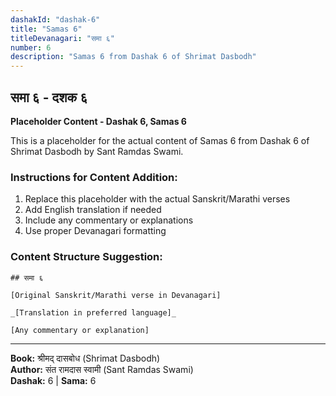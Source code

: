 ```yaml
---
dashakId: "dashak-6"
title: "Samas 6"
titleDevanagari: "समा ६"
number: 6
description: "Samas 6 from Dashak 6 of Shrimat Dasbodh"
---
```


## समा ६ - दशक ६

<!-- TODO: Add the actual Sanskrit/Marathi content here -->

**Placeholder Content - Dashak 6, Samas 6**

This is a placeholder for the actual content of Samas 6 from Dashak 6 of Shrimat Dasbodh by Sant Ramdas Swami.

### Instructions for Content Addition:
1. Replace this placeholder with the actual Sanskrit/Marathi verses
2. Add English translation if needed
3. Include any commentary or explanations
4. Use proper Devanagari formatting

### Content Structure Suggestion:
```
## समा ६

[Original Sanskrit/Marathi verse in Devanagari]

_[Translation in preferred language]_

[Any commentary or explanation]
```

---
**Book:** श्रीमद् दासबोध (Shrimat Dasbodh)  
**Author:** संत रामदास स्वामी (Sant Ramdas Swami)  
**Dashak:** 6 | **Sama:** 6
